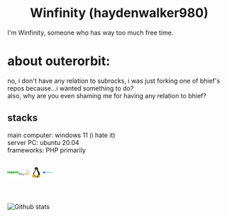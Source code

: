 <p align="center">
</p>
<h1 align="center">Winfinity (haydenwalker980)</h1>
I'm Winfinity, someone who has way too much free time. 

# about outerorbit:
no, i don't have any relation to subrocks, i was just forking one of bhief's repos because...i wanted something to do?  
also, why are you even shaming me for having any relation to bhief?

## stacks
main computer: windows 11 (i hate it)  
server PC: ubuntu 20.04  
frameworks: PHP primarily

##

<p>
<img align="left" alt="nginx" width="26px" src="https://raw.githubusercontent.com/devicons/devicon/master/icons/nginx/nginx-original.svg"  />
<img align="left" alt="mysql" width="26px" src="https://raw.githubusercontent.com/devicons/devicon/master/icons/mysql/mysql-original-wordmark.svg"  />
<img align="left" alt="Linux" width="26px" src="https://github.com/github/explore/blob/master/topics/linux/linux.png?raw=true" />
<img align="left" alt="Windows" width="26px" src="https://github.com/github/explore/blob/master/topics/windows/windows.png?raw=true" />

</p>

<br />
<br />
<br />
<br />

![Github stats](https://github-readme-stats.vercel.app/api?username=haydenwalker980&count_private=true&show_icons=true&include_all_commits=true)
